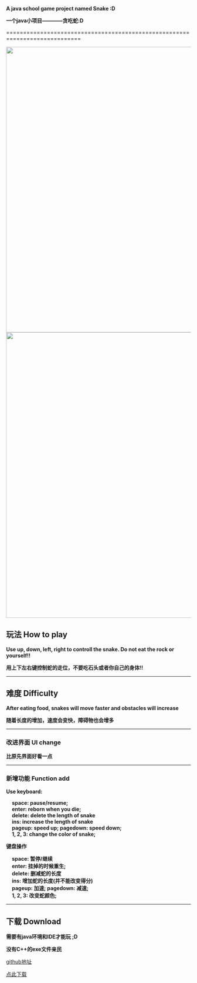   
**A java school game project named Snake :D**  

**一个java小项目————贪吃蛇:D**  
  
  
============================================================================


<img src = "{{ 'http://oyku9aqxp.bkt.clouddn.com/snake2.gif' | prepend:site.baseurl}} " width="777" />  
  
  

<img src = "{{ 'http://oyku9aqxp.bkt.clouddn.com/version3.gif' | prepend:site.baseurl}} " width="777" />


## 玩法 How to play 
 

**Use up, down, left, right to controll the snake. Do not eat the rock or yourself!!**  

**用上下左右键控制蛇的走位，不要吃石头或者你自己的身体!!**  

----------------------
## 难度 Difficulty  
  

**After eating food, snakes will move faster and obstacles will increase**  

**随着长度的增加，速度会变快，障碍物也会增多**  


----------------------
### 改进界面 UI change
**比原先界面好看一点**  

----------------------

### 新增功能 Function add
**Use keyboard:**  
  
&nbsp;&nbsp;&nbsp;&nbsp;**space: pause/resume;**  
&nbsp;&nbsp;&nbsp;&nbsp;**enter: reborn when you die;**  
&nbsp;&nbsp;&nbsp;&nbsp;**delete: delete the length of snake**  
&nbsp;&nbsp;&nbsp;&nbsp;**ins: increase the length of snake**  
&nbsp;&nbsp;&nbsp;&nbsp;**pageup: speed up; pagedown: speed down;**  
&nbsp;&nbsp;&nbsp;&nbsp;**1, 2, 3: change the color of snake;**  
  

**键盘操作**  

&nbsp;&nbsp;&nbsp;&nbsp;**space: 暂停/继续**  
&nbsp;&nbsp;&nbsp;&nbsp;**enter: 挂掉的时候重生;**  
&nbsp;&nbsp;&nbsp;&nbsp;**delete: 删减蛇的长度**  
&nbsp;&nbsp;&nbsp;&nbsp;**ins: 增加蛇的长度(并不能改变得分)**  
&nbsp;&nbsp;&nbsp;&nbsp;**pageup: 加速; pagedown: 减速;**  
&nbsp;&nbsp;&nbsp;&nbsp;**1, 2, 3: 改变蛇颜色;**  




----------------------
## 下载 Download 
 

**需要有java环境和IDE才能玩 ;D**  

**没有C++的exe文件亲民**  

[github地址](https://github.com/CNS1mple/Java-School-Project-Snake)  

[点此下载](https://github.com/CNS1mple/Java-School-Project-Snake/archive/master.zip)

